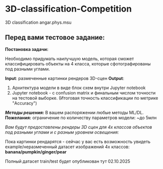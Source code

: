 # 3D-classification-Competition
3D classification angar.phys.msu


## Перед вами тестовое задание:

**Постановка задачи:** 

Необходимо придумать наилучшую модель, которая сможет классифицировать объекты на 4 класса, которые сфотографированы под разными углами. 


**Input**: размеченные картинки рендеров 3D-сцен
**Output**: 
1. Архитектура модели в виде блок схем внутри Jupyter notebook
2. Jupyter notebook - с confusion matrix и финальным числом точности на тестовой выборке.
(Итоговая точность классификации по метрике "Accuracy")





***Методы решения:***
В вашем распоряжении любые методы ML/DL. 
**Пожелания:**  ограничение по количеству параметров модели: ~до 5млн 


*Вам будут предоставлены рендеры 3D сцен для 4х классов объектов под разными углами и с разным уровнем освещения:*

Пока картинки рендарятся - сейчас у вас есть возможность увидеть example/неразмеченный датасет изображений 4х классов: **banana/pumpkin/ginger/pear**


Полный датасет train/test будет опубликован тут 02.10.2025
